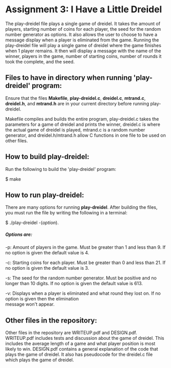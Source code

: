 # Assignment 3: I Have a Little Dreidel

The play-dreidel file plays a single game of dreidel. It takes the amount of players, starting number of coins 
for each player, the seed for the random number generator as options. It also allows the user to choose to
have a message display when a player is eliminated from the game. Running the play-dreidel file will play a 
single game of dreidel where the game finishes when 1 player remains. It then will display a message with the name 
of the winner, players in the game, number of starting coins, number of rounds it took the complete, and the seed.

## Files to have in directory when running 'play-dreidel' program:

Ensure that the files **Makefile**, **play-dreidel.c**, **dreidel.c**, **mtrand.c**, **dreidel.h**, and
**mtrand.h** are in your current directory before running play-dreidel. 

Makefile compiles and builds the entire program, play-dreidel.c takes the parameters for a game of 
dreidel and prints the winner, dreidel.c is where the actual game of dreidel is played, mtrand.c is a
random number generator, and dreidel.h/mtrand.h allow C functions in one file to be used on other files.

## How to build play-dreidel:

Run the following to build the 'play-dreidel' program:

$ make

## How to run play-dreidel:

There are many options for running **play-dreidel**. After building the files, you
must run the file by writing the following in a terminal:

 $ ./play-dreidel -(*option*). 
 
##### Options are:
 -p: Amount of players in the game. Must be greater than 1 and less than 9. If no option is given the default value
     is 4.
     
 -c: Starting coins for each player. Must be greater than 0 and less than 21. If no option is given the default value
     is 3.
     
 -s: The seed for the random number generator. Must be positive and no longer than 10 digits. If no option is
     given the default value is 613.
     
 -v: Displays when a player is eliminated and what round they lost on. If no option is given then the elimination   
     message won't appear.

## Other files in the repository:

Other files in the repository are WRITEUP.pdf and DESIGN.pdf. WRITEUP.pdf includes tests and discussion about 
the game of dreidel. This includes the average length of a game and what player position is most likely
to win. DESIGN.pdf contains a general explanation of the code that plays the game of dreidel. It also
has pseudocode for the dreidel.c file which plays the game of dreidel.
